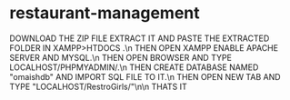 # restaurant-management



 DOWNLOAD THE ZIP FILE EXTRACT IT AND PASTE THE EXTRACTED FOLDER IN XAMPP>HTDOCS .\n
THEN OPEN XAMPP ENABLE APACHE SERVER AND MYSQL.\n
THEN OPEN BROWSER AND TYPE LOCALHOST/PHPMYADMIN/.\n
THEN CREATE DATABASE NAMED "omaishdb" AND IMPORT SQL FILE TO IT.\n
THEN OPEN NEW TAB AND TYPE "LOCALHOST/RestroGirls/"\n\n
THATS IT
